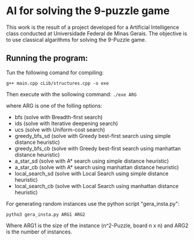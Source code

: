 # AI for solving the 9-puzzle game

This work is the result of a project developed for a Artificial Intelligence class conducted at Universidade Federal de Minas Gerais. The objective is to use classical algarithms for solving the 9-Puzzle game.

## Running the program:

Tun the following comand for compiling:

`g++ main.cpp cLib/structures.cpp -o exe`

Then execute with the sollowing command:
`./exe ARG`

where ARG is one of the folling options:
- bfs (solve with Breadth-first search)
- ids (solve with Iterative deepening search)
- ucs (solve with Uniform-cost search)
- greedy_bfs_sd  (solve with Greedy best-first search using simple distance heuristic)
- greedy_bfs_cb  (solve with Greedy best-first search using manhattan distance heuristic)
- a_star_sd  (solve with A* search using simple distance heuristic)
- a_star_cb  (solve with A* search using manhattan distance heuristic)
- local_search_sd  (solve with Local Search using simple distance heuristic)
- local_search_cb  (solve with Local Search using manhattan distance heuristic)

For generating random instances use the python script "gera_insta.py":

`pytho3 gera_insta.py ARG1 ARG2`

Where ARG1 is the size of the instance (n^2-Puzzle, board n x n) and ARG2 is the number of instances.
